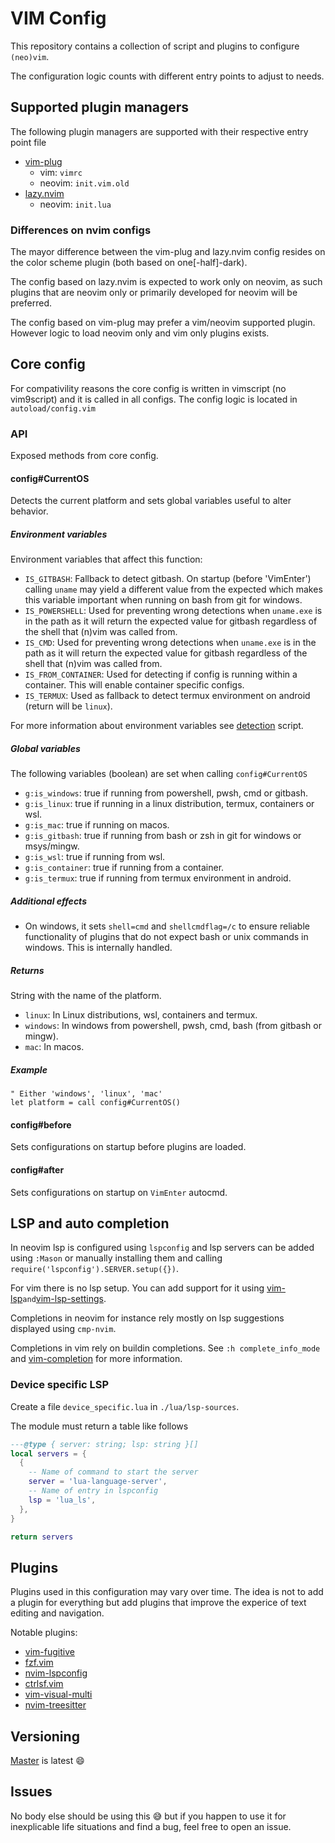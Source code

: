 VIM Config
==========

This repository contains a collection of script and plugins to configure `(neo)vim`.

The configuration logic counts with different entry points to adjust to needs.

## Supported plugin managers

The following plugin managers are supported with their respective entry point file

- [vim-plug](https://github.com/junegunn/vim-plug)
  - vim: `vimrc`
  - neovim: `init.vim.old`
- [lazy.nvim](https://github.com/folke/lazy.nvim)
  - neovim: `init.lua`

### Differences on nvim configs

The mayor difference between the vim-plug and lazy.nvim config resides on the color scheme plugin (both based on one[-half]-dark).

The config based on lazy.nvim is expected to work only on neovim, as such plugins that are neovim only or primarily developed for neovim will be preferred.

The config based on vim-plug may prefer a vim/neovim supported plugin. However logic to load neovim only and vim only plugins exists.

## Core config

For compativility reasons the core config is written in vimscript (no vim9script) and it is called in all configs. The config logic is located in `autoload/config.vim`

### API

Exposed methods from core config.

#### config#CurrentOS

Detects the current platform and sets global variables useful to alter behavior.

##### Environment variables

Environment variables that affect this function:

- `IS_GITBASH`: Fallback to detect gitbash. On startup (before 'VimEnter') calling `uname` may yield a different value from the expected which makes this variable important when running on bash from git for windows.
- `IS_POWERSHELL`: Used for preventing wrong detections when `uname.exe` is in the path as it will return the expected value for gitbash regardless of the shell that (n)vim was called from.
- `IS_CMD`: Used for preventing wrong detections when `uname.exe` is in the path as it will return the expected value for gitbash regardless of the shell that (n)vim was called from.
- `IS_FROM_CONTAINER`: Used for detecting if config is running within a container. This will enable container specific configs.
- `IS_TERMUX`: Used as fallback to detect termux environment on android (return will be `linux`).

For more information about environment variables see [detection](https://github.com/DanSM-5/user-scripts/blob/master/bin/detection) script.

##### Global variables

The following variables (boolean) are set when calling `config#CurrentOS`

- `g:is_windows`: true if running from powershell, pwsh, cmd or gitbash.
- `g:is_linux`: true if running in a linux distribution, termux, containers or wsl.
- `g:is_mac`: true if running on macos.
- `g:is_gitbash`: true if running from bash or zsh in git for windows or msys/mingw.
- `g:is_wsl`: true if running from wsl.
- `g:is_container`: true if running from a container.
- `g:is_termux`: true if running from termux environment in android.

##### Additional effects

- On windows, it sets `shell=cmd` and `shellcmdflag=/c` to ensure reliable functionality of plugins that do not expect bash or unix commands in windows. This is internally handled.

##### Returns

String with the name of the platform.

- `linux`: In Linux distributions, wsl, containers and termux.
- `windows`: In windows from powershell, pwsh, cmd, bash (from gitbash or mingw).
- `mac`: In macos.

##### Example

```vim
" Either 'windows', 'linux', 'mac'
let platform = call config#CurrentOS()
```

#### config#before

Sets configurations on startup before plugins are loaded.

#### config#after

Sets configurations on startup on `VimEnter` autocmd.

## LSP and auto completion

In neovim lsp is configured using `lspconfig` and lsp servers can be added using `:Mason` or manually installing them and calling `require('lspconfig').SERVER.setup({})`.

For vim there is no lsp setup. You can add support for it using [vim-lsp](https://github.com/prabirshrestha/vim-lsp)` and `[vim-lsp-settings](https://github.com/mattn/vim-lsp-settings).

Completions in neovim for instance rely mostly on lsp suggestions displayed using `cmp-nvim`.

Completions in vim rely on buildin completions. See `:h complete_info_mode` and [vim-completion](https://georgebrock.github.io/talks/vim-completion) for more information.

### Device specific LSP

Create a file `device_specific.lua` in `./lua/lsp-sources`.

The module must return a table like follows

```lua
---@type { server: string; lsp: string }[]
local servers = {
  {
    -- Name of command to start the server
    server = 'lua-language-server',
    -- Name of entry in lspconfig
    lsp = 'lua_ls',
  },
}

return servers
```

## Plugins

Plugins used in this configuration may vary over time. The idea is not to add a plugin for everything but add plugins that improve the experice of text editing and navigation.

Notable plugins:

- [vim-fugitive](https://github.com/tpope/vim-fugitive)
- [fzf.vim](https://github.com/junegunn/fzf.vim)
- [nvim-lspconfig](https://github.com/neovim/nvim-lspconfig)
- [ctrlsf.vim](https://github.com/dyng/ctrlsf.vim)
- [vim-visual-multi](https://github.com/mg979/vim-visual-multi)
- [nvim-treesitter](https://github.com/nvim-treesitter/nvim-treesitter)

## Versioning

[Master](https://github.com/DanSM-5/vim-config/tree/master) is latest 😄

## Issues

No body else should be using this 😅 but if you happen to use it for inexplicable life situations and find a bug, feel free to open an issue.

